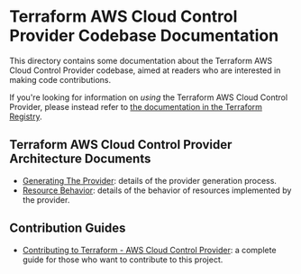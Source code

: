 # Terraform AWS Cloud Control Provider Codebase Documentation

This directory contains some documentation about the Terraform AWS Cloud Control Provider codebase, aimed at readers who are interested in making code contributions.

If you're looking for information on _using_ the Terraform AWS Cloud Control Provider, please instead refer to [the documentation in the Terraform Registry](https://registry.terraform.io/providers/hashicorp/awscc/latest).

## Terraform AWS Cloud Control Provider Architecture Documents

* [Generating The Provider](./generating.md): details of the provider generation process.
* [Resource Behavior](./resource-behavior.md): details of the behavior of resources implemented by the provider.

## Contribution Guides

* [Contributing to Terraform - AWS Cloud Control Provider](../CONTRIBUTING.md): a complete guide for those who want to contribute to this project.